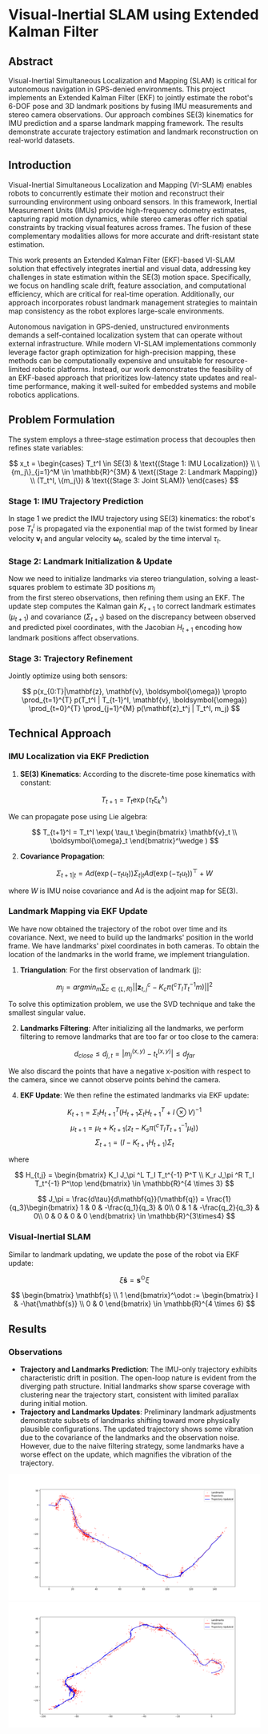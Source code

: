 # Visual-Inertial SLAM using Extended Kalman Filter

## Abstract
Visual-Inertial Simultaneous Localization and Mapping (SLAM) is critical for autonomous navigation in GPS-denied environments. This project implements an Extended Kalman Filter (EKF) to jointly estimate the robot's 6-DOF pose and 3D landmark positions by fusing IMU measurements and stereo camera observations. Our approach combines SE(3) kinematics for IMU prediction and a sparse landmark mapping framework. The results demonstrate accurate trajectory estimation and landmark reconstruction on real-world datasets.

## Introduction
Visual-Inertial Simultaneous Localization and Mapping (VI-SLAM) enables robots to concurrently estimate their motion and reconstruct their surrounding environment using onboard sensors. In this framework, Inertial Measurement Units (IMUs) provide high-frequency odometry estimates, capturing rapid motion dynamics, while stereo cameras offer rich spatial constraints by tracking visual features across frames. The fusion of these complementary modalities allows for more accurate and drift-resistant state estimation.

This work presents an Extended Kalman Filter (EKF)-based VI-SLAM solution that effectively integrates inertial and visual data, addressing key challenges in state estimation within the SE(3) motion space. Specifically, we focus on handling scale drift, feature association, and computational efficiency, which are critical for real-time operation. Additionally, our approach incorporates robust landmark management strategies to maintain map consistency as the robot explores large-scale environments.

Autonomous navigation in GPS-denied, unstructured environments demands a self-contained localization system that can operate without external infrastructure. While modern VI-SLAM implementations commonly leverage factor graph optimization for high-precision mapping, these methods can be computationally expensive and unsuitable for resource-limited robotic platforms. Instead, our work demonstrates the feasibility of an EKF-based approach that prioritizes low-latency state updates and real-time performance, making it well-suited for embedded systems and mobile robotics applications.

## Problem Formulation
The system employs a three-stage estimation process that decouples then refines state variables:

$$
x_t = \begin{cases}
T_t^I \in SE(3) & \text{(Stage 1: IMU Localization)} \\
\{m_j\}_{j=1}^M \in \mathbb{R}^{3M} & \text{(Stage 2: Landmark Mapping)} \\
(T_t^I, \{m_j\}) & \text{(Stage 3: Joint SLAM)}
\end{cases}
$$

### Stage 1: IMU Trajectory Prediction
In stage 1 we predict the IMU trajectory using $\mathrm{SE}(3)$ kinematics: the robot's pose $T_t^I$ is propagated via the exponential map of the twist formed by linear velocity $\mathbf{v}_t$ and angular velocity $\boldsymbol{\omega}_t$, scaled by the time interval $\tau_t$.

### Stage 2: Landmark Initialization & Update
Now we need to initialize landmarks via stereo triangulation, solving a least-squares problem to estimate 3D positions $m_j$  
from the first stereo observations, then refining them using an EKF. The update step computes the Kalman gain $K_{t+1}$ to correct landmark estimates
($\mu_{t+1}$) and covariance ($\Sigma_{t+1}$) based on the discrepancy between observed and predicted pixel coordinates, with the Jacobian $H_{t+1}$ 
encoding how landmark positions affect observations.

### Stage 3: Trajectory Refinement
Jointly optimize using both sensors:

$$
p(x_{0:T}|\mathbf{z}, \mathbf{v}, \boldsymbol{\omega}) \propto 
\prod_{t=1}^{T} p(T_t^I | T_{t-1}^I, \mathbf{v}, \boldsymbol{\omega}) 
\prod_{t=0}^{T} \prod_{j=1}^{M} p(\mathbf{z}_t^j | T_t^I, m_j)
$$



## Technical Approach
### IMU Localization via EKF Prediction
1. **SE(3) Kinematics**:
   According to the discrete-time pose kinematics with constant:


$$T_{t+1} = T_t \exp\left(\tau_t \xi^\wedge_k\right)$$
   
   We can propagate pose using Lie algebra:
   
$$
T_{t+1}^I = T_t^I \exp( \tau_t  \begin{bmatrix} 
\mathbf{v}_t  \\
\boldsymbol{\omega}_t 
\end{bmatrix}^\wedge )
$$

2. **Covariance Propagation**:

   
$$\Sigma_{t+1|t} = Ad(\exp(-\tau_t u_t)) \Sigma_{t|t} Ad(\exp(-\tau_t u_t))^\top + W$$
   
   where $W$ is IMU noise covariance and $\text{Ad}$ is the adjoint map for SE(3).

### Landmark Mapping via EKF Update

We have now obtained the trajectory of the robot over time and its covariance. Next, we need to build up the landmarks' position in the world frame. We have landmarks' pixel coordinates in both cameras. To obtain the location of the landmarks in the world frame, we implement triangulation.

1. **Triangulation**: For the first observation of landmark \(j\):

  $$m_j = argmin_{m} \sum_{c \in \{L,R\}} || \mathbf{z}_{t,j}^c - K_c \pi\left({}^c T_I T_t^{-1} m \right) ||^2$$

  To solve this optimization problem, we use the SVD technique and take the smallest singular value.

2. **Landmarks Filtering**: After initializing all the landmarks, we perform filtering to remove landmarks that are too far or too close to the camera:

  $$d_{close} \leq d_{j,t} = |m_j^{(x,y)} - t_t^{(x,y)}| \leq d_{far}$$

  We also discard the points that have a negative x-position with respect to the camera, since we cannot observe points behind the camera.

4. **EKF Update**: We then refine the estimated landmarks via EKF update:

$$K_{t+1} = \Sigma_t H_{t+1}^{T} \left(H_{t+1} \Sigma_t H_{t+1}^{T} + I \otimes V \right)^{-1}$$
$$\mu_{t+1} = \mu_t + K_{t+1}(z_t - K_s\pi(^cT_I T_{t+1}^{-1}\mu_t)) $$
$$\Sigma_{t+1} = (I - K_{t+1} H_{t+1})\Sigma_t$$

   where

   $$
   H_{t,j} = \begin{bmatrix} K_l J_\pi ^L T_I T_t^{-1} P^T \\ 
   K_r J_\pi ^R T_I T_t^{-1} P^\top \end{bmatrix} \in \mathbb{R}^{4 \times 3}
   $$

   $$
   J_\pi = \frac{d\tau}{d\mathbf{q}}(\mathbf{q}) = \frac{1}{q_3}\begin{bmatrix}
   1 & 0 & -\frac{q_1}{q_3} & 0\\
   0 & 1 & -\frac{q_2}{q_3} & 0\\
   0 & 0 & 0 & 0
   \end{bmatrix} \in \mathbb{R}^{3\times4}
   $$




### Visual-Inertial SLAM
Similar to landmark updating, we update the pose of the robot via EKF update:

$$
\hat{\xi} \mathbf{s} = \mathbf{s}^\odot \xi
$$

$$
\begin{bmatrix} \mathbf{s} \\ 
1 \end{bmatrix}^\odot :=
\begin{bmatrix}
I & -\hat{\mathbf{s}} \\
0 & 0
\end{bmatrix} \in \mathbb{R}^{4 \times 6}
$$

## Results
### Observations
- **Trajectory and Landmarks Prediction**: The IMU-only trajectory exhibits characteristic drift in position. The open-loop nature is evident from the diverging path structure. Initial landmarks show sparse coverage with clustering near the trajectory start, consistent with limited parallax during initial motion.
- **Trajectory and Landmarks Updates**: Preliminary landmark adjustments demonstrate subsets of landmarks shifting toward more physically plausible configurations. The updated trajectory shows some vibration due to the covariance of the landmarks and the observation noise. However, due to the naive filtering strategy, some landmarks have a worse effect on the update, which magnifies the vibration of the trajectory.

![Updated00](./img/updated00.png)
![Updated01](./img/updated01.png)
